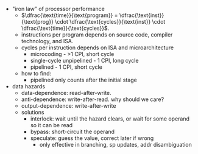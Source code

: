 * "iron law" of processor performance
	* $\dfrac{\text{time}}{\text{program}} = \dfrac{\text{inst}}{\text{prog}} \cdot \dfrac{\text{cycles}}{\text{inst}} \cdot \dfrac{\text{time}}{\text{cycles}}$.
	* instructions per program depends on source code, compiler technology, and ISA.
	* cycles per instruction depends on ISA and microarchitecture
		* microcoding - >1 CPI, short cycle
		* single-cycle unpipelined - 1 CPI, long cycle
		* pipelined - 1 CPI, short cycle
	* how to find: 
		* pipelined only counts after the initial stage
* data hazards
	* data-dependence: read-after-write.
	* anti-dependence: write-after-read. why should we care?
	* output-dependence: write-after-write
	* solutions
		* interlock: wait until the hazard clears, or wait for some operand so it can be read
		* bypass: short-circuit the operand
		* speculate: guess the value, correct later if wrong
			* only effective in branching, sp updates, addr disambiguation